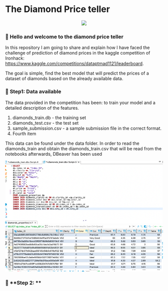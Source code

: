 # The Diamond Price teller 

<p align="center"><img src="https://www.ardeaprints.com/p/172/dog-jack-russell-terrier-dressed-fortune-teller-13483864.jpg"></p>



### :raising_hand: **Hello and welcome to the diamond price teller** 
In this repository I am going to share and explain how I have faced the challenge of prediction of diamond prices in the kaggle competition of Ironhack: https://www.kaggle.com/competitions/dataptmad1121/leaderboard.

The goal is simple, find the best model that will predict the prices of a dataset of diamonds based on the already available data.


### :bookmark_tabs: **Step1: Data available**
The data provided in the competition has been:  to train your model and a detailed description of the features.

<ol>
  <li>diamonds_train.db - the training set</li>
  <li>diamonds_test.csv - the test set</li>
  <li>sample_submission.csv - a sample submission file in the correct format.</li>
  <li>Fourth item</li>
</ol>

This data can be found under the data folder. 
In order to read the diamonds_train and obtain the diamonds_train.csv that will be read from the notebooks afterwards, DBeaver has been used 

<p align="center"><img src="./images/DBeaver.png"></p>

### :running: **Step 2: **
